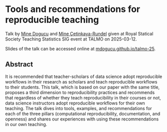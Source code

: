 # Tools and recommendations for reproducible teaching

Talk by [Mine Dogucu](https://www.minedogucu.com/) and [Mine Çetinkaya-Rundel](https://mine-cr.com/) given at Royal Statical Society Teaching Statistics SIG event at TALMO on 2025-03-12.

Slides of the talk can be accessed online at [mdogucu.github.io/talmo-25](https://mdogucu.github.io/talmo-25).

## Abstract

It is recommended that teacher-scholars of data science adopt reproducible workflows in their research as scholars and teach reproducible workflows to their students. This talk, which is based on our paper with the same title, proposes a third dimension to reproducibility practices and recommends that regardless of whether they teach reproducibility in their courses or not, data science instructors adopt reproducible workflows for their own teaching. The talk dives into tools, examples, and recommendations for each of the three pillars (computational reproducibility, documentation, and openness) and shares our experiences with using these recommendations in our own teaching.
